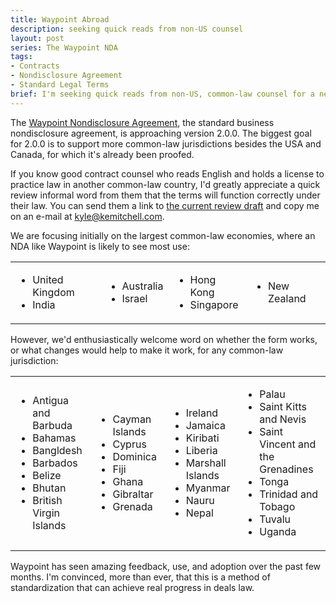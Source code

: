 ```yaml
---
title: Waypoint Abroad
description: seeking quick reads from non-US counsel
layout: post
series: The Waypoint NDA
tags:
- Contracts
- Nondisclosure Agreement
- Standard Legal Terms
brief: I'm seeking quick reads from non-US, common-law counsel for a new, international version of the Waypoint NDA.
---
```


The [Waypoint Nondisclosure Agreement](https://waypointnda.com), the standard business nondisclosure agreement, is approaching version 2.0.0.  The biggest goal for 2.0.0 is to support more common-law jurisdictions besides the USA and Canada, for which it's already been proofed.

If you know good contract counsel who reads English and holds a license to practice law in another common-law country, I'd greatly appreciate a quick review informal word from them that the terms will function correctly under their law.  You can send them a link to [the current review draft](https://waypointnda.com/files/waypoint-nda-2.0.0-pre.2.pdf) and copy me on an e-mail at [kyle@kemitchell.com](mailto:kyle@kemitchell.com).

We are focusing initially on the largest common-law economies, where an NDA like Waypoint is likely to see most use:

<table>
  <tr>
    <td>
      <ul>
        <li>United Kingdom</li>
        <li>India</li>
      </ul>
    </td>
    <td>
      <ul>
        <li>Australia</li>
        <li>Israel</li>
      </ul>
    </td>
    <td>
      <ul>
        <li>Hong Kong</li>
        <li>Singapore</li>
      </ul>
    </td>
    <td>
      <ul>
        <li>New Zealand</li>
      </ul>
    </td>
  </tr>
</table>

However, we'd enthusiastically welcome word on whether the form works, or what changes would help to make it work, for any common-law jurisdiction:

<table>
  <tr>
    <td>
      <ul>
        <li>Antigua and Barbuda</li>
        <li>Bahamas</li>
        <li>Bangldesh</li>
        <li>Barbados</li>
        <li>Belize</li>
        <li>Bhutan</li>
        <li>British Virgin Islands</li>
      </ul>
    </td>
    <td>
      <ul>
        <li>Cayman Islands</li>
        <li>Cyprus</li>
        <li>Dominica</li>
        <li>Fiji</li>
        <li>Ghana</li>
        <li>Gibraltar</li>
        <li>Grenada</li>
      </ul>
    </td>
    <td>
      <ul>
        <li>Ireland</li>
        <li>Jamaica</li>
        <li>Kiribati</li>
        <li>Liberia</li>
        <li>Marshall Islands</li>
        <li>Myanmar</li>
        <li>Nauru</li>
        <li>Nepal</li>
      </ul>
    </td>
    <td>
      <ul>
        <li>Palau</li>
        <li>Saint Kitts and Nevis</li>
        <li>Saint Vincent and the Grenadines</li>
        <li>Tonga</li>
        <li>Trinidad and Tobago</li>
        <li>Tuvalu</li>
        <li>Uganda</li>
      </ul>
    </td>
  </tr>
</table>

Waypoint has seen amazing feedback, use, and adoption over the past few months.  I'm convinced, more than ever, that this is a method of standardization that can achieve real progress in deals law.
